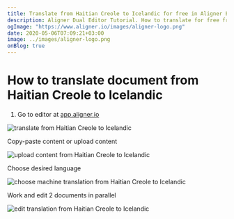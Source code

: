 ```yaml
---
title: Translate from Haitian Creole to Icelandic for free in Aligner Editor
description: Aligner Dual Editor Tutorial. How to translate for free from Haitian Creole to Icelandic. Aligner is multilingual document management platform. 
ogImage: "https://www.aligner.io/images/aligner-logo.png"
date: 2020-05-06T07:09:21+03:00
image: ../images/aligner-logo.png
onBlog: true
---
```


# How to translate document from Haitian Creole to Icelandic

1. Go to editor at [app.aligner.io](https://app.aligner.io "Aligner App web page")

![translate from Haitian Creole to Icelandic](../aligner-blank-editor.png "translate from Haitian Creole to Icelandic")

Copy-paste content or upload content

![upload content from Haitian Creole to Icelandic](../aligner-uploaded-document.png "upload content from Haitian Creole to Icelandic")

Choose desired language

![choose machine translation from Haitian Creole to Icelandic](../aligner-language-dropdown.png "choose machine translation from Haitian Creole to Icelandic")

Work and edit 2 documents in parallel

![edit translation from Haitian Creole to Icelandic](../aligner-double-sitded-editor.png "edit translation from Haitian Creole to Icelandic")

